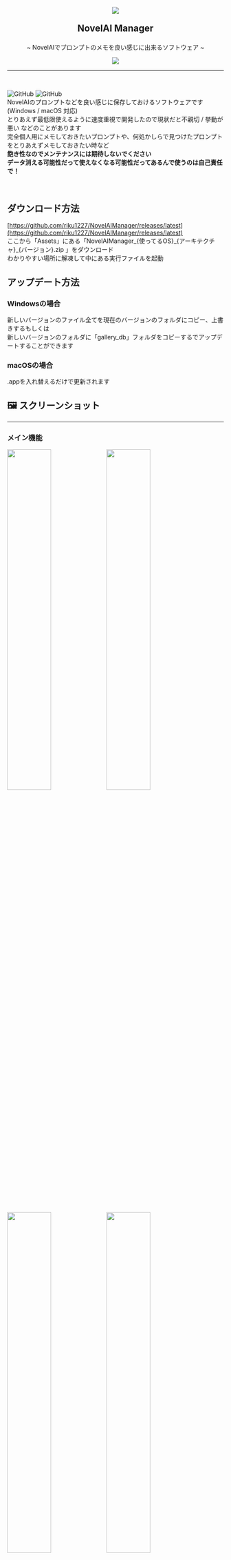 <br>
    <h2>
        <p align="center"><img src="https://user-images.githubusercontent.com/17927874/197396354-af0a675c-9f8c-4bf3-8bb8-c32cbbf4db59.png"></p>
        <p align="center"> NovelAI Manager </p>
    </h2>
<p align="center">~ NovelAIでプロンプトのメモを良い感じに出来るソフトウェア ~</p>
<p align="center">
    <a href="https://github.com/riku1227/NovelAIManager/releases/">
        <img src="https://img.shields.io/badge/DOWNLOAD-Windows&macOS-green?style=for-the-badge">
    </a>
</p>

* * *
<br>

![GitHub](https://img.shields.io/github/license/riku1227/NovelAIManager?style=flat-square)
![GitHub](https://img.shields.io/github/downloads/riku1227/NovelAIManager/total?style=flat-square)  
NovelAIのプロンプトなどを良い感じに保存しておけるソフトウェアです (Windows / macOS 対応)  
とりあえず最低限使えるように速度重視で開発したので現状だと不親切 / 挙動が悪い などのことがあります  
完全個人用にメモしておきたいプロンプトや、何処かしらで見つけたプロンプトをとりあえずメモしておきたい時など  
**飽き性なのでメンテナンスには期待しないでください**  
**データ消える可能性だって使えなくなる可能性だってあるんで使うのは自己責任で！**

<br>

## ダウンロード方法
[https://github.com/riku1227/NovelAIManager/releases/latest](https://github.com/riku1227/NovelAIManager/releases/latest)  
ここから「Assets」にある「NovelAIManager_{使ってるOS}\_{アーキテクチャ}\_{バージョン}.zip
」をダウンロード  
わかりやすい場所に解凍して中にある実行ファイルを起動

## アップデート方法
### Windowsの場合
新しいバージョンのファイル全てを現在のバージョンのフォルダにコピー、上書きするもしくは  
新しいバージョンのフォルダに「gallery_db」フォルダをコピーするでアップデートすることができます
### macOSの場合
.appを入れ替えるだけで更新されます

## 🖼️ スクリーンショット
* * *
<h3>メイン機能</h3>
<img src="https://user-images.githubusercontent.com/17927874/200830751-1f81d8c6-9818-4933-9c51-6ee6a80f4890.png" width="45%">
<img src="https://user-images.githubusercontent.com/17927874/200832012-20fc25ae-07f3-4d71-ba2c-090dfd6865f2.png" width="45%">
<p></p>
<img src="https://user-images.githubusercontent.com/17927874/200832356-305a8297-c823-4b95-b016-3fe356272788.png" width="45%">
<img src="https://user-images.githubusercontent.com/17927874/200832273-ab08c0b7-b893-49a0-b32c-ddb07a13f66e.png" width="45%">
<h3>PNGメタデータ表示機能</h3>
<img src="https://user-images.githubusercontent.com/17927874/200832672-3994df48-fbbe-443d-ae24-435b03030e48.png" width="45%">

## 📄 詳細な情報
* * *
* 保存したプロンプトの画像はどこに保存される？
  * Windowsの場合「実行ファイルがあるフォルダ/gallery_db/images/」 の中に保存されます
  * macOSの場合「アプリケーションサポートフォルダ/com.riku1227.novelaiManager/gallery_db/images/」 の中に保存されます
  * そのため、元の画像を削除/移動したとしても問題無く閲覧することが可能です
  * 逆に言えば元の画像を削除してもDBから削除されません
* データベースに保存されている画像を削除する方法はある？
  * プロンプトのデータを削除すれば消えます
    * プロンプトの編集で画像を消したとしても現状はデータベースから画像は削除されません
    * 完璧に削除したい場合は画像保存が保存されているフォルダをチェックすることをおすすめします
* データを他デバイスに移したい
* データをバックアップしたい
  * 実行ファイルがあるフォルダ/gallery_db/ がソフトのデータになります
  * このデータを別の場所に保存することでバックアップが可能です
  * 他デバイスに移したい場合は移行先デバイスの実行ファイルがあるフォルダに「gallery_db」フォルダを移してください
* 起動しなくなり、メンテナンスもされていない場合データを救うとこはできますか？
  * 画像データは「gallery_db」の中にそのまま保存されているため簡単に救出可能です
  * プロンプトなどのデータは「Realm Studio」というソフトを使用し、データベースを開くことで一応可能です
    * [Realm Studio](https://github.com/realm/realm-studio/releases/)
* ここが使いにくい！
* こんな機能が欲しい！
* ここバグがある！
  * 現状の技術力で実装可能でやる気があればするかもしれない
    * TwitterとかGithubのIssueとかで言ってくれたら多分気がつきはする
* このソフトは何らかのデータをどっかに送信してたりする？
  * 保存されたデータは何処にも送信していません
    * アップデート確認機能実装したからGitHubにバージョンデータ取得用にアクセスはしてます (データは送信してない)
  * もしものもしで使用してるライブラリとかがとってる可能性はあります
* データが消えた！
* データが使えなくなった！
  * このソフトは自己責任で使ってください
  * データの保証なんてできません

## 🚀今後について
* * *
Projectページに書いていたりいなかったり  
https://github.com/users/riku1227/projects/1/views/1  

## 📄サードパーティーライセンス
* * *
プロンプト変換機能  
(開発に関わった全てのニキ達に感謝🙏)  
[naisd5ch/novel-ai-5ch-wiki-js](https://github.com/naisd5ch/novel-ai-5ch-wiki-js)

## 👥 Contributors
* * *
<a href="https://github.com/riku1227/NovelAIManager/graphs/contributors">
  <img src="https://contrib.rocks/image?repo=riku1227/NovelAIManager" />
</a>

Made with [contrib.rocks](https://contrib.rocks).